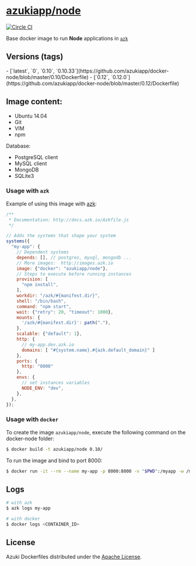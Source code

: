 [azukiapp/node](http://images.azk.io/#/node)
==================

[![Circle CI](https://circleci.com/gh/azukiapp/docker-node/tree/master.svg?style=svg)](https://circleci.com/gh/azukiapp/docker-node/tree/master)

Base docker image to run **Node** applications in [`azk`](http://azk.io)

Versions (tags)
---

<versions>
- [`latest`, `0`, `0.10`, `0.10.33`](https://github.com/azukiapp/docker-node/blob/master/0.10/Dockerfile)
- [`0.12`, `0.12.0`](https://github.com/azukiapp/docker-node/blob/master/0.12/Dockerfile)
</versions>

Image content:
---

- Ubuntu 14.04
- Git
- VIM
- npm

Database:

- PostgreSQL client
- MySQL client
- MongoDB
- SQLite3


### Usage with `azk`

Example of using this image with [azk](http://azk.io):

```js
/**
 * Documentation: http://docs.azk.io/Azkfile.js
 */

// Adds the systems that shape your system
systems({
  "my-app": {
    // Dependent systems
    depends: [], // postgres, mysql, mongodb ...
    // More images:  http://images.azk.io
    image: {"docker": "azukiapp/node"},
    // Steps to execute before running instances
    provision: [
      "npm install",
    ],
    workdir: "/azk/#{manifest.dir}",
    shell: "/bin/bash",
    command: "npm start",
    wait: {"retry": 20, "timeout": 1000},
    mounts: {
      '/azk/#{manifest.dir}': path("."),
    },
    scalable: {"default": 1},
    http: {
      // my-app.dev.azk.io
      domains: [ "#{system.name}.#{azk.default_domain}" ]
    },
    ports: {
      http: "8000"
    },
    envs: {
      // set instances variables
      NODE_ENV: "dev",
    },
  },
});
```

### Usage with `docker`

To create the image `azukiapp/node`, execute the following command on the docker-node folder:

```sh
$ docker build -t azukiapp/node 0.10/
```

To run the image and bind to port 8000:

```sh
$ docker run -it --rm --name my-app -p 8000:8000 -v "$PWD":/myapp -w /myapp azukiapp/node node server.js
```

Logs
---

```sh
# with azk
$ azk logs my-app

# with docker
$ docker logs <CONTAINER_ID>
```

## License

Azuki Dockerfiles distributed under the [Apache License](https://github.com/azukiapp/dockerfiles/blob/master/LICENSE).
